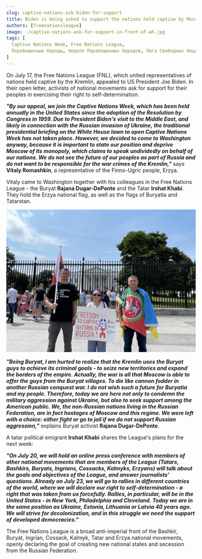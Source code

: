 ```yaml
---
slug: captive-nations-ask-biden-for-support
title: Biden is being asked to support the nations held captive by Moscow
authors: [freenationsleague]
image: ./captive-nations-ask-for-support-in-front-of-wh.jpg
tags: [
  Captive Nations Week, Free Nations League,
  Порабощенные Народы, Неделя Порабощенных Народов, Лига Свободных Наций, калмыки, Калмыкия, Украина, Война, Россия
]
---
```


On July 17, the Free Nations League (FNL), which united representatives of nations held captive by the Kremlin, appealed to US President Joe Biden.  In their open letter, activists of national movements ask for support for their peoples in exercising their right to self-determination.

***"By our appeal, we join the Captive Nations Week, which has been held annually in the United States since the adoption of the Resolution by Congress in 1959.  Due to President Biden's visit to the Middle East, and likely in connection with the Russian invasion of Ukraine, the traditional presidential briefing on the White House lawn to open Captive Nations Week has not taken place.  However, we decided to come to Washington anyway, because it is important to state our position and deprive Moscow of its monopoly, which claims to speak undividedly on behalf of our nations.  We do not see the future of our peoples as part of Russia and do not want to be responsible for the war crimes of the Kremlin,"*** says **Vitaly Romashkin**, a representative of the Finno-Ugric people, Erzya.

Vitaly came to Washington together with his colleagues in the Free Nations League - the Buryat **Rajana Dugar-DePonte** and the Tatar **Irshat Khabi**. They hold the Erzya national flag, as well as the flags of Buryatia and Tatarstan.

![Biden is asked to support the nations held captive by Moscow](./captive-nations-ask-for-support-in-front-of-wh.jpg)

***"Being Buryat, I am hurted to realize that the Kremlin uses the Buryat guys to achieve its criminal goals - to seize new territories and expand the borders of the empire.  Actually, the war is all that Moscow is able to offer the guys from the Buryat villages. To die like cannon fodder in another Russian conquest war.  I do not wish such a future for Buryatia and my people.  Therefore, today we are here not only to condemn the military aggression against Ukraine, but also to seek support among the American public.  We, the non-Russian nations living in the Russian Federation, are in fact hostages of Moscow and this regime.  We were left with a choice: either fight or go to jail if we do not support Russian aggression,"*** explains Buryat activist **Rajana Dugar-DePonte**.

A tatar political emigrant **Irshat Khabi** shares the League's plans for the next week:

***"On July 20, we will hold an online press conference with members of other national movements that are members of the League (Tatars, Bashkirs, Buryats, Ingrians, Cossacks, Kalmyks, Erzyans) will talk about the goals and objectives of the League, and answer journalists' questions.  Already on July 23, we will go to rallies in different countries of the world, where we will declare our right to self-determination - a right that was taken from us forcefully.  Rallies, in particular, will be in the United States - in New York, Philadelphia and Cleveland.  Today we are in the same position as Ukraine, Estonia, Lithuania or Latvia 40 years ago.  We will strive for decolonization, and in this struggle we need the support of developed democracies."***

The Free Nations League is a broad anti-imperial front of the Bashkir, Buryat, Ingrian, Cossack, Kalmyk, Tatar and Erzya national movements, openly declaring the goal of creating new national states and secession from the Russian Federation.
